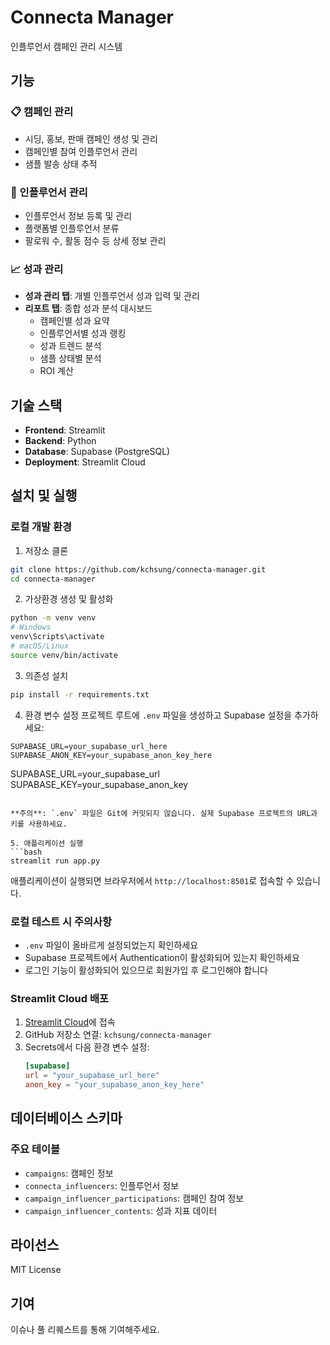 # Connecta Manager

인플루언서 캠페인 관리 시스템

## 기능

### 📋 캠페인 관리
- 시딩, 홍보, 판매 캠페인 생성 및 관리
- 캠페인별 참여 인플루언서 관리
- 샘플 발송 상태 추적

### 👥 인플루언서 관리
- 인플루언서 정보 등록 및 관리
- 플랫폼별 인플루언서 분류
- 팔로워 수, 활동 점수 등 상세 정보 관리

### 📈 성과 관리
- **성과 관리 탭**: 개별 인플루언서 성과 입력 및 관리
- **리포트 탭**: 종합 성과 분석 대시보드
  - 캠페인별 성과 요약
  - 인플루언서별 성과 랭킹
  - 성과 트렌드 분석
  - 샘플 상태별 분석
  - ROI 계산

## 기술 스택

- **Frontend**: Streamlit
- **Backend**: Python
- **Database**: Supabase (PostgreSQL)
- **Deployment**: Streamlit Cloud

## 설치 및 실행

### 로컬 개발 환경

1. 저장소 클론
```bash
git clone https://github.com/kchsung/connecta-manager.git
cd connecta-manager
```

2. 가상환경 생성 및 활성화
```bash
python -m venv venv
# Windows
venv\Scripts\activate
# macOS/Linux
source venv/bin/activate
```

3. 의존성 설치
```bash
pip install -r requirements.txt
```

4. 환경 변수 설정
프로젝트 루트에 `.env` 파일을 생성하고 Supabase 설정을 추가하세요:
```env
SUPABASE_URL=your_supabase_url_here
SUPABASE_ANON_KEY=your_supabase_anon_key_here
```
SUPABASE_URL=your_supabase_url
SUPABASE_KEY=your_supabase_anon_key
```

**주의**: `.env` 파일은 Git에 커밋되지 않습니다. 실제 Supabase 프로젝트의 URL과 키를 사용하세요.

5. 애플리케이션 실행
```bash
streamlit run app.py
```

애플리케이션이 실행되면 브라우저에서 `http://localhost:8501`로 접속할 수 있습니다.

### 로컬 테스트 시 주의사항
- `.env` 파일이 올바르게 설정되었는지 확인하세요
- Supabase 프로젝트에서 Authentication이 활성화되어 있는지 확인하세요
- 로그인 기능이 활성화되어 있으므로 회원가입 후 로그인해야 합니다

### Streamlit Cloud 배포

1. [Streamlit Cloud](https://share.streamlit.io/)에 접속
2. GitHub 저장소 연결: `kchsung/connecta-manager`
3. Secrets에서 다음 환경 변수 설정:
   ```toml
   [supabase]
   url = "your_supabase_url_here"
   anon_key = "your_supabase_anon_key_here"
   ```

## 데이터베이스 스키마

### 주요 테이블
- `campaigns`: 캠페인 정보
- `connecta_influencers`: 인플루언서 정보
- `campaign_influencer_participations`: 캠페인 참여 정보
- `campaign_influencer_contents`: 성과 지표 데이터

## 라이선스

MIT License

## 기여

이슈나 풀 리퀘스트를 통해 기여해주세요.